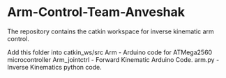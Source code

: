 # Arm-Control-Team-Anveshak
The repository contains the catkin workspace for inverse kinematic arm control.

Add this folder into catkin_ws/src
Arm - Arduino code for ATMega2560 microcontroller
Arm_jointctrl - Forward Kinematic Arduino Code.
arm.py - Inverse Kinematics python code.
